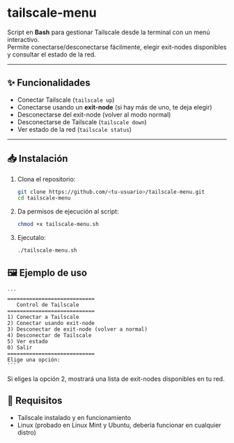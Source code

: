 # tailscale-menu

Script en **Bash** para gestionar Tailscale desde la terminal con un menú interactivo.  
Permite conectarse/desconectarse fácilmente, elegir exit-nodes disponibles y consultar el estado de la red.

---

## ✨ Funcionalidades

- Conectar Tailscale (`tailscale up`)
- Conectarse usando un **exit-node** (si hay más de uno, te deja elegir)
- Desconectarse del exit-node (volver al modo normal)
- Desconectarse de Tailscale (`tailscale down`)
- Ver estado de la red (`tailscale status`)

---

## 📥 Instalación

1. Clona el repositorio:
    ```bash
    git clone https://github.com/<tu-usuario>/tailscale-menu.git
    cd tailscale-menu
    ```

2. Da permisos de ejecución al script:
    ```bash
    chmod +x tailscale-menu.sh
    ```

3. Ejecutalo:
    ```bash
    ./tailscale-menu.sh
    ```

## 🖼️ Ejemplo de uso
    ```
    ============================
       Control de Tailscale
    ============================
    1) Conectar a Tailscale
    2) Conectar usando exit-node
    3) Desconectar de exit-node (volver a normal)
    4) Desconectar de Tailscale
    5) Ver estado
    0) Salir
    ============================
    Elige una opción: 
    ```

Si eliges la opción 2, mostrará una lista de exit-nodes disponibles en tu red.

## 🔧 Requisitos
- Tailscale instalado y en funcionamiento
- Linux (probado en Linux Mint y Ubuntu, debería funcionar en cualquier distro)
